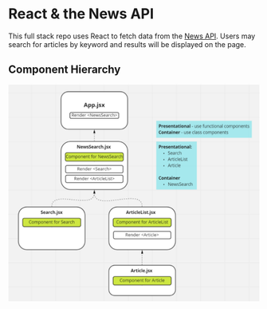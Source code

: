 # React & the News API 

This full stack repo uses React to fetch data from the [News API](https://newsapi.org/). Users may search for articles by keyword and results will be displayed on the page.

## Component Hierarchy

![component hierarchy](./public/component-hierarchy.png)
